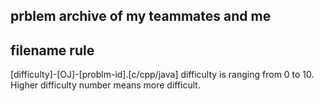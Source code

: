prblem archive of my teammates and me
--------------------------------------

filename rule
-----------
[difficulty]-[OJ]-[problm-id].[c/cpp/java]
difficulty is ranging from 0 to 10. Higher difficulty number means more difficult.

